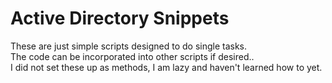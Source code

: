 # Active Directory Snippets
These are just simple scripts designed to do single tasks.<br>
The code can be incorporated into other scripts if desired..<br>
I did not set these up as methods, I am lazy and haven't learned how to yet.
